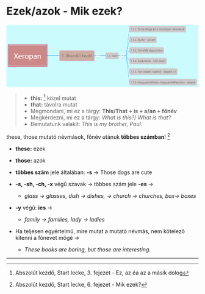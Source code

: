 # Ezek/azok - Mik ezek? 

![1.1](images/1.1.png)

> * **this:** [^1] közel mutat
> * **that:** távolra mutat
> * Megmondani, mi ez a tárgy: **This/That + is + a/an + főnév**
> * Megkérdezni, mi ez a tárgy: *What is this?*/ *What is that?*
> * Bemutatunk valakit: *This is my brother, Paul.*

these, those mutató névmások, főnév utánuk **többes számban**! [^2]

* **these:** ezek
* **those:** azok

* **többes szám** jele általában: **-s** -> Those dogs are cute
* **-s, -sh, -ch, -x** végű szavak -> többes szám jele **-es** ->
  * *glass -> glasses, dish -> dishes, -> church -> churches, box-> boxes*
* **-y** végű: **ies** ->
  * *family -> families, lady -> ladies*
* Ha teljesen egyértelmű, mire mutat a mutató névmás, nem kötelező kitenni a főnevet mögé ->
  * *These books are boring, but those are interesting.*

---
[^1]: Abszolút kezdő, Start lecke, 3. fejezet - Ez, az éa az a másik dolog
[^2]: Abszolút kezdő, Start lecke, 6. fejezet - Mik ezek?